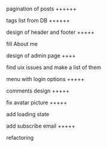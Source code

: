 pagination of posts ++++++

tags list from DB ++++++

design of header and footer +++++

fill About me

design of admin page ++++

find uix issues and make a list of them

menu with login options +++++

comments design +++++

fix avatar picture +++++

add loading state

add subscribe email +++++

refactoring
